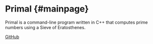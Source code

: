 # Primal {#mainpage}

Primal is a command-line program written in C++ that computes prime numbers
using a Sieve of Eratosthenes.

[GitHub](https://github.com/fiffy326/primal)
